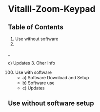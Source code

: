 # Vitalll-Zoom-Keypad

## Table of Contents
1. Use without software
2. 
  _ 
  
  c) Updates
3. Oher Info

100. Use with software
       - a) Software Download and Setup
       - b) Software use
       - c) Updates
  
## Use **without** software setup

